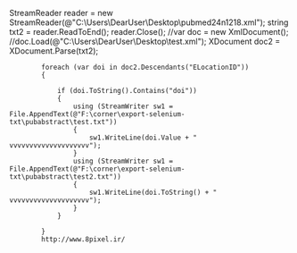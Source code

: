  StreamReader reader = new StreamReader(@"C:\Users\DearUser\Desktop\pubmed24n1218.xml");
            string txt2 = reader.ReadToEnd();
            reader.Close();
            //var doc = new XmlDocument();
            //doc.Load(@"C:\Users\DearUser\Desktop\test.xml");
            XDocument doc2 = XDocument.Parse(txt2);

            foreach (var doi in doc2.Descendants("ELocationID"))
            {

                if (doi.ToString().Contains("doi"))
                {
                    using (StreamWriter sw1 = File.AppendText(@"F:\corner\export-selenium-txt\pubabstract\test.txt"))
                    {
                        sw1.WriteLine(doi.Value + " vvvvvvvvvvvvvvvvvvvv");
                    }
                    using (StreamWriter sw1 = File.AppendText(@"F:\corner\export-selenium-txt\pubabstract\test2.txt"))
                    {
                        sw1.WriteLine(doi.ToString() + " vvvvvvvvvvvvvvvvvvvv");
                    }
                }
                             
            }
            http://www.8pixel.ir/
